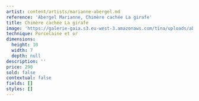```yaml
---
artist: content/artists/marianne-abergel.md
reference: 'Abergel Marianne, Chimère cachée La girafe'
title: Chimère cachée La girafe
image: 'https://galerie-gaia.s3.eu-west-3.amazonaws.com/tina/uploads/abergel-marianne/galerie gaia -Marianne ABERGEL-chimère cachée-girafe.jpg'
technique: Porcelaine et or
dimensions:
  height: 10
  width: 7
  depth: null
description: ''
price: 290
sold: false
contextual: false
fields: []
styles: []
---
```



